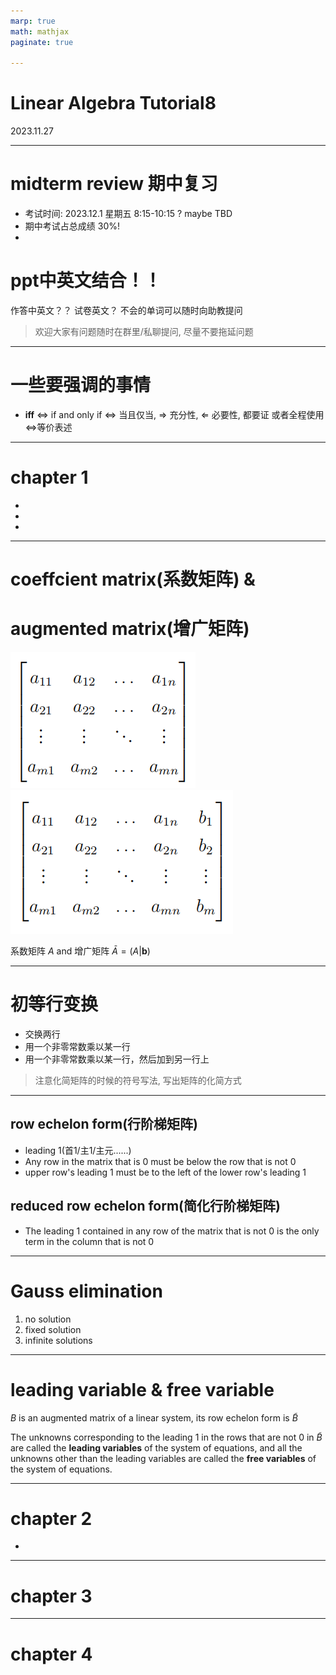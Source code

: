 ```yaml
---
marp: true
math: mathjax
paginate: true

---
```


# Linear Algebra Tutorial8

2023.11.27

---

# midterm review 期中复习
- 考试时间: 2023.12.1 星期五 8:15-10:15
? maybe TBD
- 期中考试占总成绩 30%! 
-

# ppt中英文结合！！
作答中英文？？
试卷英文？ 不会的单词可以随时向助教提问


> 欢迎大家有问题随时在群里/私聊提问, 尽量不要拖延问题

---

# 一些要强调的事情
- **iff** $\Leftrightarrow$ if and only if $\Leftrightarrow$ 当且仅当, 
$\Rightarrow$ 充分性, $\Leftarrow$ 必要性, 都要证
或者全程使用$\Leftrightarrow$等价表述

---

# chapter 1
- 
- 
- 

---

# coeffcient matrix(系数矩阵) & 
# augmented matrix(增广矩阵)

![](./img/coeffcient_matrix.png) ![](./img/augmented_matrix.png)

系数矩阵 $A$ and 增广矩阵 $\bar{A}=(A|\mathbf{b})$

---

# 初等行变换
- 交换两行
- 用一个非零常数乘以某一行
- 用一个非零常数乘以某一行，然后加到另一行上

> 注意化简矩阵的时候的符号写法, 写出矩阵的化简方式

---

## row echelon form(行阶梯矩阵)
- leading 1(首1/主1/主元......)
- Any row in the matrix that is 0 must be below the row that is not 0
- upper row's leading 1 must be to the left of the lower row's leading 1

## reduced row echelon form(简化行阶梯矩阵)

- The leading 1 contained in any row of the matrix that is not 0 is the only term in the column that is not 0

---

# Gauss elimination
1. no solution
2. fixed solution
3. infinite solutions

---

# leading variable & free variable

$B$ is an augmented matrix of a linear system, its row echelon form is $\tilde{B}$

The unknowns corresponding to the leading 1 in the rows that are not 0 in $\tilde{B}$ are called the **leading variables** of the system of equations, and all the unknowns other than the leading variables are called the **free variables** of the system of equations.


















---

# chapter 2
-












---

# chapter 3

























---


# chapter 4

